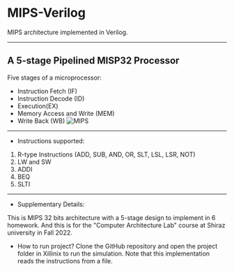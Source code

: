 # MIPS-Verilog
MIPS architecture implemented in Verilog.

-----

## A 5-stage Pipelined MISP32 Processor
Five stages of a microprocessor: 
- Instruction Fetch (IF)
- Instruction Decode (ID)
- Execution(EX) 
- Memory Access and Write (MEM) 
- Write Back (WB)
![MIPS](https://user-images.githubusercontent.com/93030419/215577717-bc5c4d0b-d224-41eb-86b9-c2acf24af725.jpg)


-----

* Instructions supported:
1. R-type Instructions (ADD, SUB, AND, OR, SLT, LSL, LSR, NOT)
2. LW and SW
3. ADDI
4. BEQ
5. SLTI

-----

* Supplementary Details:


This is MIPS 32 bits architecture with a 5-stage design to implement in 6 homework. And this is for the "Computer Architecture Lab" course at Shiraz university in Fall 2022.



* How to run project?
Clone the GitHub repository and open the project folder in Xillinix to run the simulation. Note that this implementation reads the instructions from a file.
